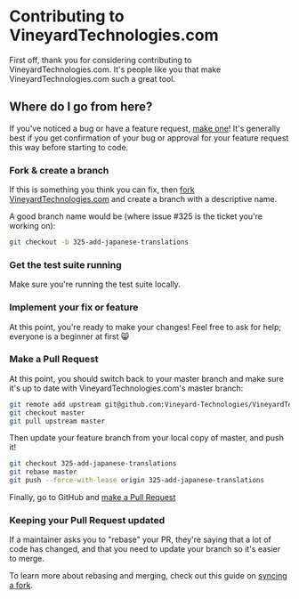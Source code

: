 # Contributing to VineyardTechnologies.com

First off, thank you for considering contributing to VineyardTechnologies.com. It's people like you that make VineyardTechnologies.com such a great tool.

## Where do I go from here?

If you've noticed a bug or have a feature request, [make one](https://github.com/Vineyard-Technologies/VineyardTechnologies.com/issues/new)! It's generally best if you get confirmation of your bug or approval for your feature request this way before starting to code.

### Fork & create a branch

If this is something you think you can fix, then [fork VineyardTechnologies.com](https://github.com/Vineyard-Technologies/VineyardTechnologies.com/fork) and create a branch with a descriptive name.

A good branch name would be (where issue #325 is the ticket you're working on):

```sh
git checkout -b 325-add-japanese-translations
```

### Get the test suite running

Make sure you're running the test suite locally.

### Implement your fix or feature

At this point, you're ready to make your changes! Feel free to ask for help; everyone is a beginner at first 😸

### Make a Pull Request

At this point, you should switch back to your master branch and make sure it's up to date with VineyardTechnologies.com's master branch:

```sh
git remote add upstream git@github.com:Vineyard-Technologies/VineyardTechnologies.com.git
git checkout master
git pull upstream master
```

Then update your feature branch from your local copy of master, and push it!

```sh
git checkout 325-add-japanese-translations
git rebase master
git push --force-with-lease origin 325-add-japanese-translations
```

Finally, go to GitHub and [make a Pull Request](https://github.com/Vineyard-Technologies/VineyardTechnologies.com/compare)

### Keeping your Pull Request updated

If a maintainer asks you to "rebase" your PR, they're saying that a lot of code has changed, and that you need to update your branch so it's easier to merge.

To learn more about rebasing and merging, check out this guide on [syncing a fork](https://help.github.com/articles/syncing-a-fork).
